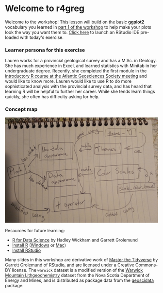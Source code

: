 
# Welcome to r4greg

Welcome to the workshop! This lesson will build on the basic **ggplot2** vocabulary you learned in [part 1 of the workshop](http://github.com/paleolimbot/r4ags) to help make your plots look the way you want them to. [Click here](https://rstudio.cloud/project/342897) to launch an RStudio IDE pre-loaded with today's exercise.

### Learner persona for this exercise

Lauren works for a provincial geological survey and has a M.Sc. in Geology. She has much experience in Excel, and learned statistics with Minitab in her undergraduate degree. Recently, she completed the first module in the [introductory R course at the Atlantic Geosciences Society meeting](http://github.com/paleolimbot/r4ags) and would like to know more. Lauren would like to use R to do more sophisticated analysis with the provincial survey data, and has heard that learning R will be helpful to further her career. While she tends learn things quickly, she often has difficulty asking for help.

### Concept map

![concept map](concept_map.jpg)

Resources for future learning:

- [R for Data Science](http://r4ds.had.co.nz) by Hadley Wickham and Garrett Grolemund
- [Install R](https://cloud.r-project.org/) ([Windows](https://cloud.r-project.org/bin/windows/) or [Mac](https://cloud.r-project.org/bin/macosx/))
- [Install RStudio](https://www.rstudio.com/products/rstudio/#Desktop)

Many slides in this workshop are derivative work of [Master the Tidyverse](https://github.com/rstudio-education/master-the-tidyverse) by Garrett Grolemund of [RStudio](https://rstudio.com), and are licensed under a Creative Commons-BY license. The `warwick` dataset is a modified version of the [Warwick Mountain Lithgeochemistry](https://novascotia.ca/natr/meb/download/dp505dds.asp) dataset from the Nova Scotia Department of Energy and Mines, and is distributed as package data from the [geoscidata](https://github.com/paleolimbot/geoscidata) package.
